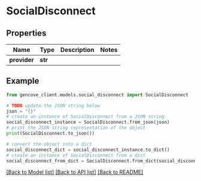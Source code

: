 # SocialDisconnect


## Properties

Name | Type | Description | Notes
------------ | ------------- | ------------- | -------------
**provider** | **str** |  |

## Example

```python
from gencove_client.models.social_disconnect import SocialDisconnect

# TODO update the JSON string below
json = "{}"
# create an instance of SocialDisconnect from a JSON string
social_disconnect_instance = SocialDisconnect.from_json(json)
# print the JSON string representation of the object
print(SocialDisconnect.to_json())

# convert the object into a dict
social_disconnect_dict = social_disconnect_instance.to_dict()
# create an instance of SocialDisconnect from a dict
social_disconnect_from_dict = SocialDisconnect.from_dict(social_disconnect_dict)
```
[[Back to Model list]](../README.md#documentation-for-models) [[Back to API list]](../README.md#documentation-for-api-endpoints) [[Back to README]](../README.md)
